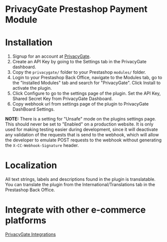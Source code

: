 # PrivacyGate Prestashop Payment Module

# Installation
1. Signup for an account at [PrivacyGate](https://dash.privacygate.io/).
2. Create an API Key by going to the Settings tab in the PrivacyGate dashboard.
3. Copy the `privacygate/` folder to your Prestashop `modules/` folder.
4. Login to your Prestashop Back Office, navigate to the Modules tab, go to the "Installed Modules" tab and search for "PrivacyGate". Click Install to activate the plugin.
5. Click Configure to go to the settings page of the plugin. Set the API Key, Shared Secret Key from PrivacyGate Dashboard.
6. Copy webhook url from settings page of the plugin to PrivacyGate DashBoard Settings. 

**NOTE:** There is a setting for "Unsafe" mode on the plugins settings page. This should never be set to "Enabled" on a production website. 
It is only used for making testing easier during development, since it will deactivate any validation of the requests that is send to the webhook, which 
will allow the developer to emulate POST requests to the webhook without generating the `X-CC-Webhook-Signature` header.

# Localization
All text strings, labels and descriptions found in the plugin is translatable. You can translate the plugin from the 
International/Translations tab in the Prestashop Back Office.

# Integrate with other e-commerce platforms

[PrivacyGate Integrations](https://privacygate.io/docs)